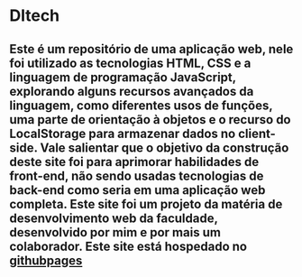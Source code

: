 # Dltech
 
## Este é um repositório de uma aplicação web, nele foi utilizado as tecnologias HTML, CSS e a linguagem de programação JavaScript, explorando alguns recursos avançados da linguagem, como diferentes usos de funções, uma parte de orientação à objetos e o recurso do LocalStorage para armazenar dados no client-side. Vale salientar que o objetivo da construção deste site foi para aprimorar habilidades de front-end, não sendo usadas tecnologias de back-end como seria em uma aplicação web completa. Este site foi um projeto da matéria de desenvolvimento web da faculdade, desenvolvido por mim e por mais um colaborador. Este site está hospedado no [githubpages](https://lucas-limabr.github.io/dltech/)
